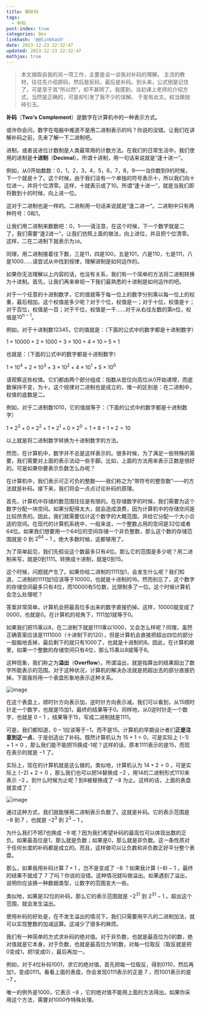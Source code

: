 ```yaml
---
title: 聊补码
tags:
  - 补码
post-index: true
categories: Dev
linkhash: '@@linkhash'
date: 2023-12-23 22:32:47
updated: 2023-12-23 22:32:47
mathjax: true
---
```


 > 本文摘取自我的另一项工作，主要是谈一谈我对补码的理解。
 > 主流的教材，往往先介绍原码，然后是反码，最后是补码。到头来，公式倒是记住了，可是至于其“所以然”，却不甚明了。我感到，当初课上老师的介绍方式，当然是正确的，可是却引发了我不少的误解。
 > 于是有此文。权当做抛砖引玉。

**补码**（**Two's Complement**）是数字在计算机中的一种表示方式。

或许你会问，数字在电脑中难道不是用二进制表示的吗？你说的没错。让我们在讲解补码之前，先来了解一下二进制吧。

进制，或者说进位计数制是人类最常用的计数方法。在我们的日常生活中，我们使用的进制是**十进制**（**Decimal**）。所谓十进制，用一句话来说就是“逢十进一”。

例如，从0开始数数：0，1，2，3，4，5，6，7，8，9——当你数到9的时候，下一个就是十了。这个时候，由于我们没有一个单独的符号表示十，所以我们向十位进一，并将个位清零。这样，十就表示成了10。所谓“逢十进一”，就是当我们即将数到十的时候，向上进一位。

这对于二进制也是一样的。二进制用一句话来说就是“逢二进一”。二进制中只有两种符号：0和1。

让我们用二进制来数数吧：0，1——请注意，在这个时候，下一个数字就是二了，我们需要“逢2进一”。让我们仿照上面的做法，向上进位，并且把个位清零。这样，二在二进制下就表示为`10`。

同理，用二进制接着往下数，三是11，四是100，五是101，六是110，七是111，八是1000……请尝试从中找到规律，理解进制是如何运作的。

如果你无法理解以上内容的话，也没有关系，我们有一个简单的方法将二进制转换为十进制。首先，让我们再来审视一下我们最熟悉的十进制是如何运作的吧。

对于一个任意的十进制数字，它的值就等于每一位上的数字分别乘以每一位上的权重，最后相加。这个权值是多少呢？对于个位，权值是一；对于十位，权值是十；对于百位，权值是一百；对于千位，权值是一千……对于从右往左数的第n位，权值是$10^{n-1}$。

例如，对于十进制数12345，它的值就是：（下面的公式中的数字都是十进制数字）

$1 \times 10000 + 2 \times 1000 + 3 \times 100 + 4 \times 10 + 5 \times 1$

也就是：（下面的公式中的数字都是十进制数字）

$1 \times 10^4 + 2 \times 10^3 + 3 \times 10^2 + 4 \times 10^1 + 5 \times 10^0$

请观察这些权值。它们都由两个部分组成：指数从低位向高位从0开始递增，而底数保持不变，为十。这个规律对二进制也是成立的，惟一的区别是：在二进制中，权值的底数是二。

例如，对于二进制数1010，它的值就等于：（下面的公式中的数字都是十进制数字）

$1 \times 2^3 + 0 \times 2^2 + 1 \times 2^1 + 0 \times 2^0 = 1 \times 8 + 1 \times 2 =10$

以上就是将二进制数字转换为十进制数字的方法。

然而，在计算机中，数字并不总是这样表示的。很多时候，为了满足一些特殊的需要，我们需要对上面的表示法动一些手脚。比如，上面的方法用来表示正数是很好的。可是如果你要表示负数怎么办呢？

在计算机中，我们表示可正可负的整数——我们称之为“带符号的整型数”——的方法就是补码。接下来，我们将会一点点讨论补码的原理。

首先，计算机中存储的数范围往往是有限的。在存储数字的时候，我们需要为这个数字分配一块空间。如果分配得太大，就会造成浪费，因为计算机中的存储空间是比较昂贵的。因此，我们就需要估计这个数字的大概范围，并给它分配一个大小合适的空间。在现代的计算机系统中，一般来说，一个整数占用的空间是32位或者64位。如果我们想要用一个64位的空间存储一个非负整数，那么这个数的存储范围就是 $0$ 到 $2^{64}-1$ 。绝大多数时候，这都够用了。

为了简单起见，我们先假设这个数最多只有4位。那么它的范围是多少呢？用二进制来写，就是0到1111。转换成十进制，就是0到15。

这个时候，问题就产生了。如果你给二进制的1111加1，会发生什么呢？我们知道，二进制的1111加1应该等于10000，也就是十进制的16。然而别忘了，这个数字的存储空间最多只有4位，而10000有5位数，比限制多了一位。这个时候计算机会怎么处理呢？

答案非常简单。计算机会把最高位多出来的数字直接扔掉。这样，10000就变成了0000，也就是0。在计算机的视角下，1111加1就等于0。

如果我们把15乘以8，在二进制下就是1111乘以1000，又会怎么样呢？同理，虽然正确答案应该是1111000（十进制下的120），但是计算机会直接把超出四位的部分一股脑地丢掉，最后剩下的就只有1000了，也就是十进制的8。因此，在计算机眼里，如果一个整数的存储空间只有4位，那么15乘以8就等于8。

这种现象，我们称之为**溢出**（**Overflow**）。所谓溢出，就是指算出的结果超出了数字所能表示的范围。对于这种状况，计算机的解决办法就是把超出去的部分直接扔掉。下面我将用一个表盘形象地表示这种关系。

![image](https://s11.ax1x.com/2023/12/23/pi7HTdP.png)

在这个表盘上，顺时针方向表示加，逆时针方向表示减。我们可以看到，从15顺时针走一个数字，也就是15加1，最终的结果等于0。同样地，从0逆时针走一个数字，也就是 $0-1$ ，结果等于15，写成二进制就是1111。

可是，我们都知道，$0-1$应该等于$-1$，而不是15。计算机的早期设计者们**正是注意到这一点**，于是创造出了补码。既然计算机认为 $15+1=0$，可是实际上 $(-1)+1=0$ ，那么我们能不能把15换成-1呢？这样的话，原本1111表示的是15，而现在表示的就是 $-1$ 了。

实际上，现在的计算机就是这么做的。类似地，计算机认为 $14+2=0$ ，可是实际上 $(-2)+2=0$ ，那么我们也可以把14替换成 $-2$ ，用14的二进制形式1110来表示 $-2$ 。到什么时候为止呢？到8被替换成了 $-8$ 为止。这样的话，上面的表盘就变成了：

![image](https://s11.ax1x.com/2023/12/23/pi7HoZt.png)

通过这种方式，我们就能够用二进制表示负数了。这就是补码。它的表示范围是 $-8$ 到 $7$ ，也就是 $-2^3$ 到 $2^3-1$ 。

为什么我们不把7也换成 $-9$ 呢？因为我们希望补码的最高位可以体现出数的正负。如果最高位是1，那么就是负数；如果是0，那么就是非负数。这一条性质对于任何长度的补码都是成立的。而且，这样做可以让负数和非负数正好平分整个表盘。

那么，如果我用补码计算 $7+1$ ，岂不是变成了 $-8$ ？如果我计算 $(-8)-1$ ，最终的结果不就成了 $7$ 了吗？你说的没错。这种情况就叫做溢出。如果遇到了溢出，说明你应该换一种数据类型，让数字的范围变大一些。

类似地，如果是32位的补码，那么它的表示范围就是 $-2^{31}$ 到 $2^{31}-1$ 。超出这个范围，就会发生溢出。

使用补码的好处是，在不发生溢出的情况下，我们只需要用平凡的二进制加法，就可以实现整数的加减运算。这减少了很多的麻烦。

我们有一种简单的方式求补码的绝对值。对于非负数，也就是最高位为0的数，绝对值就是它本身。对于负数，也就是最高位为1的数，对每一位取反（取反就是把0变成1，把1变成0），最后再加一。

例如，对于4位补码1001，求它的绝对值，首先把每一位取反，得到0110，然后再加1，变成0111。看看上面的表盘，你会发现0111表示的正是 $7$ ，而1001表示的是 $-7$ 。

唯一的例外是1000，它表示 $-8$ ，它的绝对值不能用上面的方法得出。如果你采用这个方法，需要对1000作特殊处理。